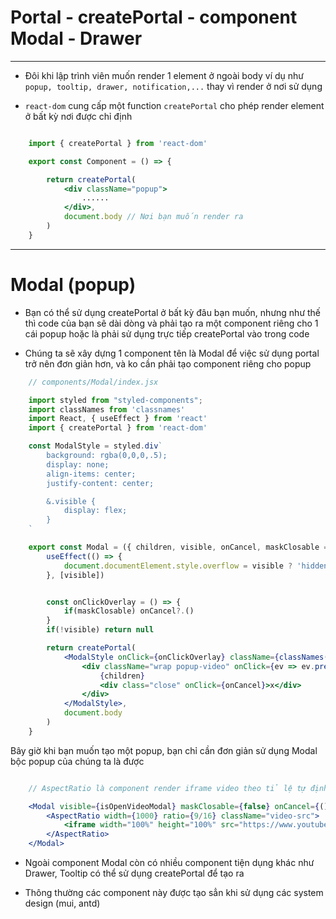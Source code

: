 # Portal - createPortal - component Modal - Drawer

------------------------

- Đôi khi lập trình viên muốn render 1 element ở ngoài body ví dụ như `popup, tooltip, drawer, notification,...` thay vì render ở nơi sử dụng

- `react-dom` cung cấp một function `createPortal` cho phép render element ở bất kỳ nơi được chỉ định


```jsx

    import { createPortal } from 'react-dom'

    export const Component = () => {

        return createPortal(
            <div className="popup">
                ......
            </div>,
            document.body // Nơi bạn muốn render ra
        )
    }
```

-------------------------

# Modal (popup)

- Bạn có thể sử dụng createPortal ở bất kỳ đâu bạn muốn, nhưng như thế thì code của bạn sẽ dài dòng và phải tạo ra một component riêng cho 1 cái popup hoặc là phải sử dụng trực tiếp createPortal vào trong code

- Chúng ta sẽ xây dựng 1 component tên là Modal để việc sử dụng portal trở nên đơn giản hơn, và ko cần phải tạo component riêng cho popup

```jsx
    // components/Modal/index.jsx

    import styled from "styled-components";
    import classNames from 'classnames'
    import React, { useEffect } from 'react'
    import { createPortal } from 'react-dom'

    const ModalStyle = styled.div`
        background: rgba(0,0,0,.5);
        display: none;
        align-items: center;
        justify-content: center;

        &.visible {
            display: flex;
        }
    `

    export const Modal = ({ children, visible, onCancel, maskClosable = true }) => {
        useEffect(() => {
            document.documentElement.style.overflow = visible ? 'hidden' : ''
        }, [visible])


        const onClickOverlay = () => {
            if(maskClosable) onCancel?.()
        }
        if(!visible) return null

        return createPortal(
            <ModalStyle onClick={onClickOverlay} className={classNames({ visible })}>
                <div className="wrap popup-video" onClick={ev => ev.preventDefault()}>
                    {children}
                    <div class="close" onClick={onCancel}>x</div>
                </div>
            </ModalStyle>,
            document.body
        )
    }
```


Bây giờ khi bạn muốn tạo một popup, bạn chỉ cần đơn giản sử dụng Modal bộc popup của chúng ta là được


```jsx

    // AspectRatio là component render iframe video theo tỉ lệ tự định (9/16) 

    <Modal visible={isOpenVideoModal} maskClosable={false} onCancel={() => setIsOpenVideoModal(false)}>
        <AspectRatio width={1000} ratio={9/16} className="video-src">
            <iframe width="100%" height="100%" src="https://www.youtube.com/embed/oTsopKtMS_0?autoplay=1" title="YouTube video player" frameborder="0" allow="accelerometer; autoplay; clipboard-write; encrypted-media; gyroscope; picture-in-picture" allowfullscreen></iframe>
        </AspectRatio>
    </Modal>
```



- Ngoài component Modal còn có nhiều component tiện dụng khác như Drawer, Tooltip có thể sử dụng createPortal để tạo ra

- Thông thường các component này được tạo sẳn khi sử dụng các system design (mui, antd)